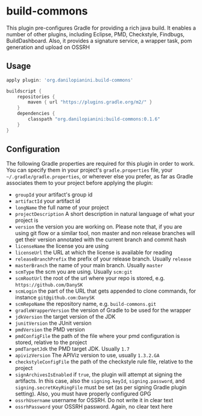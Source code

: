 # build-commons

This plugin pre-configures Gradle for providing a rich java build. It enables a number of other plugins, including Eclipse, PMD, Checkstyle, Findbugs, BuildDashboard. Also, it provides a signature service, a wrapper task, pom generation and upload on OSSRH

## Usage

```groovy
apply plugin: 'org.danilopianini.build-commons'

buildscript {
    repositories {
        maven { url "https://plugins.gradle.org/m2/" }
    }
    dependencies {
        classpath "org.danilopianini:build-commons:0.1.6"
    }
}
```

## Configuration

The following Gradle properties are required for this plugin in order to work. You can specify them in your project's `gradle.properties` file, your `~/.gradle/gradle.properties`, or wherever else you prefer, as far as Gradle associates them to your project before applying the plugin:
* `groupId` your artifact's group id 
* `artifactId` your artifact id
* `longName` the full name of your project
* `projectDescription` A short description in natural language of what your project is
* `version` the version you are working on. Please note that, if you are using git flow or a similar tool, non master and non release branches will get their version annotated with the current branch and commit hash
* `licenseName` the license you are using
* `licenseUrl` the URL at which the license is available for reading
* `releaseBranchPrefix` the prefix of your release branch. Usually `release`
* `masterBranch` the name of your main branch. Usually `master`
* `scmType` the scm you are using. Usually `scm:git`
* `scmRootUrl` the root of the url where your repo is stored, e.g. `https://github.com/DanySK`
* `scmLogin` the part of the URL that gets appended to clone commands, for instance `git@github.com:DanySK`
* `scmRepoName` the repository name, e.g. `build-commons.git`
* `gradleWrapperVersion` the version of Gradle to be used for the wrapper
* `jdkVersion` the target version of the JDK
* `junitVersion` the JUnit version
* `pmdVersion` the PMD version
* `pmdConfigFile` the path of the file where your pmd configuration is stored, relative to the project
* `pmdTargetJdk` the PMD target JDK. Usually `1.7`
* `apivizVersion` The APIViz version to use, usually `1.3.2.GA`
* `checkstyleConfigFile` the path of the checkstyle rule file, relative to the project
* `signArchivesIsEnabled` if `true`, the plugin will attempt at signing the artifacts. In this case, also the `signing.keyId`, `signing.password`, and `signing.secretKeyRingFile` must be set (as per signing Gradle plugin setting). Also, you must have properly configured GPG
* `ossrhUsername` username for OSSRH. Do not write it in clear text
* `ossrhPassword` your OSSRH password. Again, no clear text here
